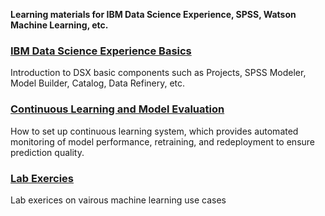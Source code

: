 **Learning materials for IBM Data Science Experience, SPSS, Watson Machine Learning, etc.**

### [IBM Data Science Experience Basics](https://github.com/mlhubca/learn/tree/master/dsx_basics.md)
Introduction to DSX basic components such as Projects, SPSS Modeler, Model Builder, Catalog, Data Refinery, etc.


### [Continuous Learning and Model Evaluation](https://github.com/mlhubca/learn/tree/master/retain_model.md)
How to set up continuous learning system, which provides automated monitoring of model performance, retraining, and redeployment to ensure prediction quality.

### [Lab Exercies](https://github.com/mlhubca/lab/tree/master)
Lab exerices on vairous machine learning use cases
